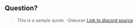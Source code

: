 ## Question?
> This is a sample quote.
-Dekuran [Link to discord source](https://discordapp.com/channels/398595792002088971/423198421923397652/512108896836386827)
